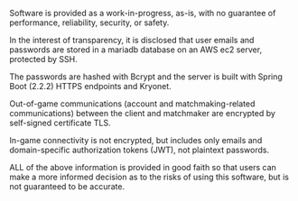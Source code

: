 Software is provided as a work-in-progress, as-is, with no guarantee of performance, reliability, security, or safety.

In the interest of transparency, it is disclosed that user emails and passwords are stored in a mariadb database on an AWS ec2 server, protected by SSH.

The passwords are hashed with Bcrypt and the server is built with Spring Boot (2.2.2) HTTPS endpoints and Kryonet.

Out-of-game communications (account and matchmaking-related communications) between the client and matchmaker are encrypted by self-signed certificate TLS.

In-game connectivity is not encrypted, but includes only emails and domain-specific authorization tokens (JWT), not plaintext passwords.

ALL of the above information is provided in good faith so that users can make a more informed decision as to the risks of using this software, but is not guaranteed to be accurate.